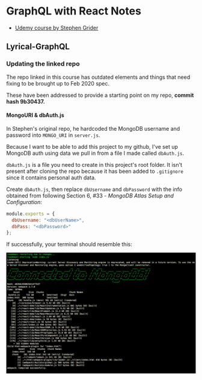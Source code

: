 # GraphQL with React Notes

- [Udemy course by Stephen Grider](https://www.udemy.com/course/graphql-with-react-course/)

## Lyrical-GraphQL

### Updating the linked repo

The repo linked in this course has outdated elements and things that need fixing to be brought up to Feb 2020 spec.

These have been addressed to provide a starting point on my repo, **commit hash 9b30437.**

#### MongoURI & dbAuth.js

In Stephen's original repo, he hardcoded the MongoDB username and password into `MONGO_URI` in `server.js`.

Because I want to be able to add this project to my github, I've set up MongoDB auth using data we pull in from a file I made called `dbAuth.js`.

`dbAuth.js` is a file you need to create in this project's root folder. It isn't present after cloning the repo because it has been added to `.gitignore` since it contains personal auth data.

Create `dbAuth.js`, then replace `dbUsername` and `dbPassword` with the info obtained from following Section 6, #33 - *MongoDB Atlas Setup and Configuration*:

```js
module.exports = {
  dbUsername: "<dbUserName>",
  dbPass: "<dbPassword>"
};
```
If successfully, your terminal should resemble this:

![successful connection](mongo_connect_success.png "Successful connection")

